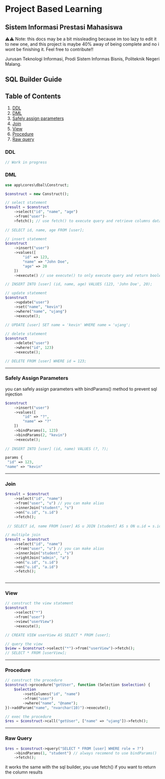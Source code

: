 # Project Based Learning 
## Sistem Informasi Prestasi Mahasiswa

⚠️⚠️ Note: this docs may be a bit missleading because im too lazy to edit it to new one, and this project is maybe 40% away of being complete and no i wont be finishing it. Feel free to contribute!!

Jurusan Teknologi Informasi, Prodi Sistem Informas Bisnis, Politeknik Negeri Malang.

## SQL Builder Guide

## Table of Contents
1. [DDL](#ddl)
2. [DML](#dml)
3. [Safely assign parameters](#safely-assign-parameters)
4. [Join](#join)
5. [View](#view)
6. [Procedure](#procedure)
7. [Raw query](#raw-query)

### DDL
```php
// Work in progress
```

### DML

```php
use app\cores\dbal\Construct;

$construct = new Construct();

// select statement
$result = $construct
    ->select("id", "name", "age")
    ->from("user")-
    >fetch(); // use fetch() to execute query and retrieve columns data
    
// SELECT id, name, age FROM [user];
```
```php
// insert statement
$construct
    ->insert("user")
    ->values([
        "id" => 123,
        "name" => "John Doe",
        "age" => 20
    ])
    ->execute() // use execute() to only execute query and return boolean

// INSERT INTO [user] (id, name, age) VALUES (123, 'John Doe', 20);
```
```php
// update statement
$construct 
    ->update("user")
    ->set("name", "kevin")
    ->where("name", "ujang")
    ->execute();
    
// UPDATE [user] SET name = 'kevin' WHERE name = 'ujang';
```

```php
// delete statement
$construct
    ->delete("user")
    ->where("id", 123)
    ->execute();

// DELETE FROM [user] WHERE id = 123;
```
---

### Safely Assign Parameters
you can safely assign parameters with bindParams() method to prevent sql injection

```php
$construct
    ->insert("user")
    ->values([
        "id" => "?",
        "name" => "?"
    ])
    ->bindParams(1, 123)
    ->bindParams(2, "kevin")
    ->execute();
    
// INSERT INTO [user] (id, name) VALUES (?, ?);

params {
 "id" => 123,
"name" => "kevin"
```
---
### Join
```php
$result = $construct
    ->select("id", "name")
    ->from("user", "u") // you can make alias
    ->innerJoin("student", "s")
    ->on("u.id", "s.id")
    ->fetch();
    
 // SELECT id, name FROM [user] AS u JOIN [student] AS s ON u.id = s.id;

// multiple join
$result = $construct
    ->select("id", "name")
    ->from("user", "u") // you can make alias
    ->innerJoin("student", "s")
    ->rightJoin("admin", "a")
    ->on("u.id", "s.id")
    ->on("u.id", "a.id")
    ->fetch();
    
```
---
### View
```php
// construct the view statement
$construct
    ->select("*")
    ->from("user")
    ->view("userView")
    ->execute();

// CREATE VIEW userView AS SELECT * FROM [user];

// query the view
$view = $construct->select("*")->from("userView")->fetch();
// SELECT * FROM [userView];
```
---
### Procedure
```php
// construct the procedure
$construct->procedure("getUser", function (Selection $selection) {
    $selection
        ->setColumns("id", "name")
        ->from("user")
        ->where("name", "@name");
})->addParam("name", "nvarchar(10)")->execute();

// exec the procedure
$res = $construct->call("getUser", ["name" => "ujang"])->fetch();
```
---
### Raw Query

```php
$res = $construct->query("SELECT * FROM [user] WHERE role = ?")
    ->bindParams(1, "student") // always recomend to use bindParams()
    ->fetch();
```
it works the same with the sql builder, you use fetch() if you want to return the column results


